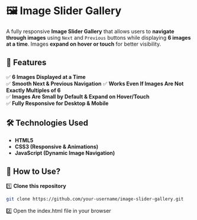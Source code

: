 # 🖼️ Image Slider Gallery 

A fully responsive **Image Slider Gallery** that allows users to **navigate through images** using `Next` and `Previous` buttons while displaying **6 images at a time**. Images **expand on hover or touch** for better visibility.  

## 🚀 Features

✅ **6 Images Displayed at a Time**  
✅ **Smooth Next & Previous Navigation** 
✅ **Works Even If Images Are Not Exactly Multiples of 6**  
✅ **Images Are Small by Default & Expand on Hover/Touch**  
✅ **Fully Responsive for Desktop & Mobile** 

## 🛠️ Technologies Used 

- **HTML5** 
- **CSS3 (Responsive & Animations)**  
- **JavaScript (Dynamic Image Navigation)**  


## 📌 How to Use?  

1️⃣ **Clone this repository**  
```sh
git clone https://github.com/your-username/image-slider-gallery.git
```
2️⃣ Open the index.html file in your browser
